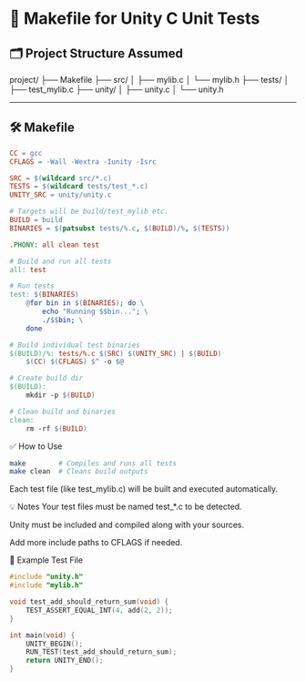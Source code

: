 # 🧪 Makefile for Unity C Unit Tests

## 🗂️ Project Structure Assumed

project/
├── Makefile
├── src/
│ ├── mylib.c
│ └── mylib.h
├── tests/
│ ├── test_mylib.c
├── unity/
│ ├── unity.c
│ └── unity.h

---

## 🛠️ Makefile

```makefile
CC = gcc
CFLAGS = -Wall -Wextra -Iunity -Isrc

SRC = $(wildcard src/*.c)
TESTS = $(wildcard tests/test_*.c)
UNITY_SRC = unity/unity.c

# Targets will be build/test_mylib etc.
BUILD = build
BINARIES = $(patsubst tests/%.c, $(BUILD)/%, $(TESTS))

.PHONY: all clean test

# Build and run all tests
all: test

# Run tests
test: $(BINARIES)
	@for bin in $(BINARIES); do \
		echo "Running $$bin..."; \
		./$$bin; \
	done

# Build individual test binaries
$(BUILD)/%: tests/%.c $(SRC) $(UNITY_SRC) | $(BUILD)
	$(CC) $(CFLAGS) $^ -o $@

# Create build dir
$(BUILD):
	mkdir -p $(BUILD)

# Clean build and binaries
clean:
	rm -rf $(BUILD)
```

✅ How to Use
```bash
make        # Compiles and runs all tests
make clean  # Cleans build outputs
```

Each test file (like test_mylib.c) will be built and executed automatically.

💡 Notes
Your test files must be named test_*.c to be detected.

Unity must be included and compiled along with your sources.

Add more include paths to CFLAGS if needed.

🧪 Example Test File
```c
#include "unity.h"
#include "mylib.h"

void test_add_should_return_sum(void) {
    TEST_ASSERT_EQUAL_INT(4, add(2, 2));
}

int main(void) {
    UNITY_BEGIN();
    RUN_TEST(test_add_should_return_sum);
    return UNITY_END();
}
```